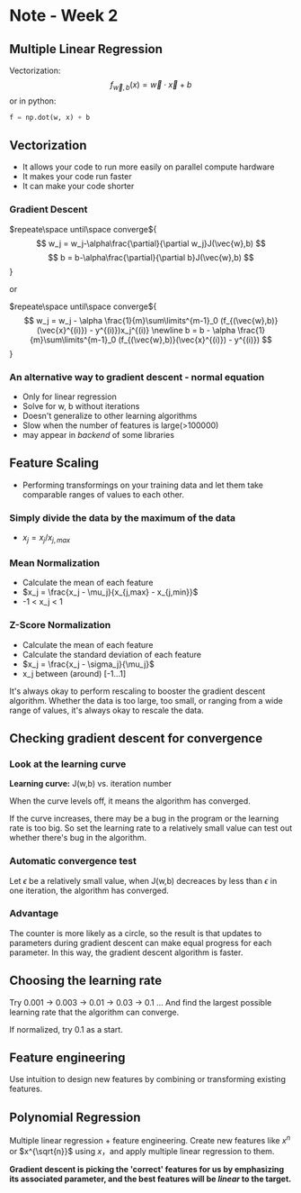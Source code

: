 # Note - Week 2
## Multiple Linear Regression
Vectorization: 
$$f_{\vec{w},b}(x) = \vec{w}\cdot\vec{x}+b$$
or in python:
```py
f = np.dot(w, x) + b
```

## Vectorization
* It allows your code to run more easily on parallel compute hardware
* It makes your code run faster
* It can make your code shorter 

### Gradient Descent

$repeate\space until\space converge${
$$
w_j = w_j-\alpha\frac{\partial}{\partial w_j}J(\vec{w},b)
$$
$$
b = b-\alpha\frac{\partial}{\partial b}J(\vec{w},b)
$$
}

or

$repeate\space until\space converge${
$$
w_j = w_j - \alpha \frac{1}{m}\sum\limits^{m-1}_0 (f_{(\vec{w},b)}(\vec{x}^{(i)}) - y^{(i)})x_j^{(i)}
\newline
b = b - \alpha \frac{1}{m}\sum\limits^{m-1}_0 (f_{(\vec{w},b)}(\vec{x}^{(i)}) - y^{(i)})
$$
}

### An alternative way to gradient descent - normal equation
* Only for linear regression
* Solve for w, b without iterations
* Doesn't generalize to other learning algorithms
* Slow when the number of features is large(>100000)
* may appear in *backend* of some libraries

## Feature Scaling
* Performing transformings on your training data and let them take comparable ranges of values to each other.

### Simply divide the data by the maximum of the data
* $x_j = x_j/x_{j,max}$

### Mean Normalization
* Calculate the mean of each feature
* $x_j = \frac{x_j - \mu_j}{x_{j,max} - x_{j,min}}$
* -1 < x_j < 1

### Z-Score Normalization
* Calculate the mean of each feature
* Calculate the standard deviation of each feature
* $x_j = \frac{x_j - \sigma_j}{\mu_j}$
* x_j between (around) [-1...1]
  
It's always okay to perform rescaling to booster the gradient descent algorithm. Whether the data is too large, too small, or ranging from a wide range of values, it's always okay to rescale the data.

## Checking gradient descent for convergence
### Look at the learning curve
**Learning curve:** J(w,b) vs. iteration number

When the curve levels off, it means the algorithm has converged.

If the curve increases, there may be a bug in the program or the learning rate is too big. So set the learning rate to a relatively small value can test out whether there's bug in the algorithm.

### Automatic convergence test
Let $\epsilon$ be a relatively small value, when J(w,b) decreaces by less than $\epsilon$ in one iteration, the algorithm has converged.

### Advantage
The counter is more likely as a circle, so the result is that updates to parameters during gradient descent can make equal progress for each parameter. In this way, the gradient descent algorithm is faster.

## Choosing the learning rate
Try 0.001 -> 0.003 -> 0.01 -> 0.03 -> 0.1 ...
And find the largest possible learning rate that the algorithm can converge.

If normalized, try 0.1 as a start.

## Feature engineering
Use intuition to design new features by combining or transforming existing features.

## Polynomial Regression
Multiple linear regression + feature engineering. Create new features like $x^n$ or $x^{\sqrt{n}}$ using $x$，and apply multiple linear regression to them.

**Gradient descent is picking the 'correct' features for us by emphasizing its associated parameter, and the best features will be *linear* to  the target.**